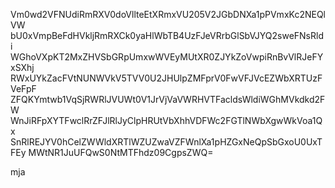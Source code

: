 Vm0wd2VFNUdiRmRXV0doVllteEtXRmxVU205V2JGbDNXa1pPVmxKc2NEQlVW
bU0xVmpBeFdHVkljRmRXCk0yaHlWbTB4UzFJeVRrbGlSbVJYQ2sweFNsRldi
WGhoVXpKT2MxZHVSbGRpUmxwWVEyMUtXR0ZJYkZoVwpiRnBvVlRJeFYxSXhj
RWxUYkZacFVtNUNWVkV5TVV0U2JHUlpZMFprV0FwVFJVcEZWbXRTUzFVeFpF
ZFQKYmtwb1VqSjRWRlJVUWt0V1JrVjVaVWRHVTFacldsWldiWGhMVkdkd2FW
WnJiRFpXYTFwclRrZFJlRlJyClpHRUtVbXhhVDFWc2FGTlNWbXgwWkVoa1Qx
SnRlREJYV0hCelZWWldXRTlWZUZwaVZFWnlXa1pHZGxNeQpSbGxoU0UxTFEy
MWtNR1JuUFQwS0NtMTFhdz09CgpsZWQ=

mja